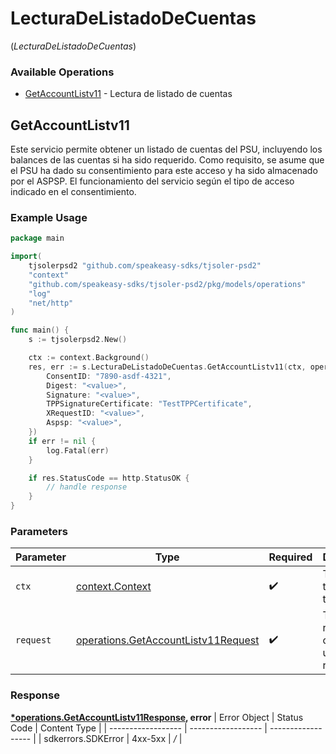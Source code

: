 # LecturaDeListadoDeCuentas
(*LecturaDeListadoDeCuentas*)

### Available Operations

* [GetAccountListv11](#getaccountlistv11) - Lectura de listado de cuentas

## GetAccountListv11

Este servicio permite obtener un listado de cuentas del PSU, incluyendo los balances de las cuentas si ha sido requerido. Como requisito, se asume que el PSU ha dado su consentimiento para este acceso y ha sido almacenado por el ASPSP. El funcionamiento del servicio según el tipo de acceso indicado en el consentimiento.

### Example Usage

```go
package main

import(
	tjsolerpsd2 "github.com/speakeasy-sdks/tjsoler-psd2"
	"context"
	"github.com/speakeasy-sdks/tjsoler-psd2/pkg/models/operations"
	"log"
	"net/http"
)

func main() {
    s := tjsolerpsd2.New()

    ctx := context.Background()
    res, err := s.LecturaDeListadoDeCuentas.GetAccountListv11(ctx, operations.GetAccountListv11Request{
        ConsentID: "7890-asdf-4321",
        Digest: "<value>",
        Signature: "<value>",
        TPPSignatureCertificate: "TestTPPCertificate",
        XRequestID: "<value>",
        Aspsp: "<value>",
    })
    if err != nil {
        log.Fatal(err)
    }

    if res.StatusCode == http.StatusOK {
        // handle response
    }
}
```

### Parameters

| Parameter                                                                                      | Type                                                                                           | Required                                                                                       | Description                                                                                    |
| ---------------------------------------------------------------------------------------------- | ---------------------------------------------------------------------------------------------- | ---------------------------------------------------------------------------------------------- | ---------------------------------------------------------------------------------------------- |
| `ctx`                                                                                          | [context.Context](https://pkg.go.dev/context#Context)                                          | :heavy_check_mark:                                                                             | The context to use for the request.                                                            |
| `request`                                                                                      | [operations.GetAccountListv11Request](../../pkg/models/operations/getaccountlistv11request.md) | :heavy_check_mark:                                                                             | The request object to use for the request.                                                     |


### Response

**[*operations.GetAccountListv11Response](../../pkg/models/operations/getaccountlistv11response.md), error**
| Error Object       | Status Code        | Content Type       |
| ------------------ | ------------------ | ------------------ |
| sdkerrors.SDKError | 4xx-5xx            | */*                |
